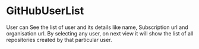 # GitHubUserList
User can See the list of user and its details like name, Subscription url and organisation url. By selecting any user, on next view it will show the list of all repositories created by that particular user.
